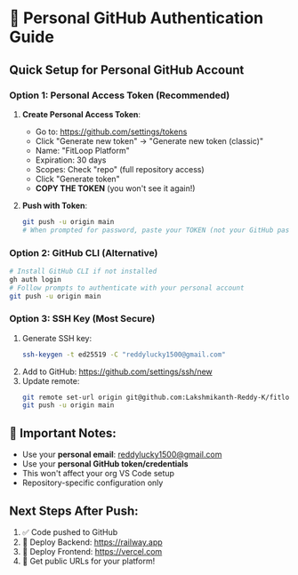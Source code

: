 # 🔑 Personal GitHub Authentication Guide

## Quick Setup for Personal GitHub Account

### Option 1: Personal Access Token (Recommended)

1. **Create Personal Access Token**:
   - Go to: https://github.com/settings/tokens
   - Click "Generate new token" → "Generate new token (classic)"
   - Name: "FitLoop Platform"
   - Expiration: 30 days
   - Scopes: Check "repo" (full repository access)
   - Click "Generate token"
   - **COPY THE TOKEN** (you won't see it again!)

2. **Push with Token**:
   ```bash
   git push -u origin main
   # When prompted for password, paste your TOKEN (not your GitHub password)
   ```

### Option 2: GitHub CLI (Alternative)
```bash
# Install GitHub CLI if not installed
gh auth login
# Follow prompts to authenticate with your personal account
git push -u origin main
```

### Option 3: SSH Key (Most Secure)
1. Generate SSH key:
   ```bash
   ssh-keygen -t ed25519 -C "reddylucky1500@gmail.com"
   ```
2. Add to GitHub: https://github.com/settings/ssh/new
3. Update remote:
   ```bash
   git remote set-url origin git@github.com:Lakshmikanth-Reddy-K/fitloop.git
   git push -u origin main
   ```

## 🚨 Important Notes:
- Use your **personal email**: reddylucky1500@gmail.com
- Use your **personal GitHub token/credentials**
- This won't affect your org VS Code setup
- Repository-specific configuration only

## Next Steps After Push:
1. ✅ Code pushed to GitHub
2. 🚀 Deploy Backend: https://railway.app
3. 🎨 Deploy Frontend: https://vercel.com
4. 🎉 Get public URLs for your platform!